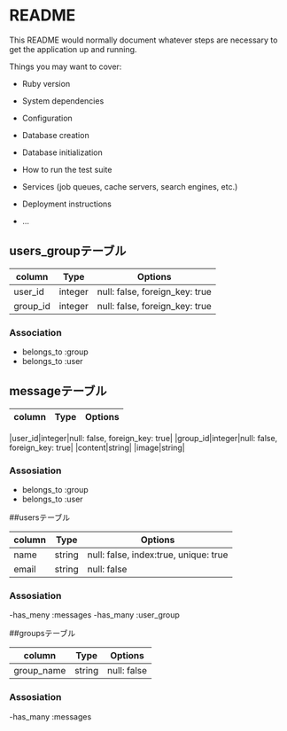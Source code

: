 # README

This README would normally document whatever steps are necessary to get the
application up and running.

Things you may want to cover:

* Ruby version

* System dependencies

* Configuration

* Database creation

* Database initialization

* How to run the test suite

* Services (job queues, cache servers, search engines, etc.)

* Deployment instructions

* ...

## users_groupテーブル

|column|Type|Options|
|------|----|-------|
|user_id|integer|null: false, foreign_key: true|
|group_id|integer|null: false, foreign_key: true|

### Association
- belongs_to :group
- belongs_to :user


## messageテーブル

|column|Type|Options|
|------|----|-------|

|user_id|integer|null: false, foreign_key: true|
|group_id|integer|null: false, foreign_key: true|
|content|string|
|image|string|

### Assosiation
- belongs_to :group
- belongs_to :user


 ##usersテーブル

|column|Type|Options|
|------|----|-------|
|name|string|null: false, index:true, unique: true|
|email|string|null: false|

### Assosiation
-has_meny :messages
-has_many :user_group


 ##groupsテーブル

|column|Type|Options|
|------|----|-------|
|group_name|string|null: false|

### Assosiation
-has_many :messages